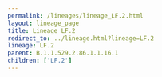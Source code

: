 ```yaml
---
permalink: /lineages/lineage_LF.2.html
layout: lineage_page
title: Lineage LF.2
redirect_to: ../lineage.html?lineage=LF.2
lineage: LF.2
parent: B.1.1.529.2.86.1.1.16.1
children: ['LF.2']
---
```

